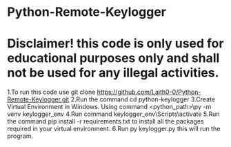 # Python-Remote-Keylogger
# Disclaimer! this code is only used for educational purposes only and shall not be used for any illegal activities.
1.To run this code use git clone https://github.com/Laith0-0/Python-Remote-Keylogger.git
2.Run the command cd python-keylogger
3.Create Virtual Environment in Windows. Using command <python_path>\py -m venv keylogger_env
4.Run command keylogger_env\Scripts\activate
5.Run the command pip install -r requirements.txt to install all the packages required in your virtual environment.
6.Run py keylogger.py this will run the program.